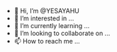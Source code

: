 - 👋 Hi, I’m @YESAYAHU
- 👀 I’m interested in ...
- 🌱 I’m currently learning ...
- 💞️ I’m looking to collaborate on ...
- 📫 How to reach me ...

<!---
YESAYAHU/YESAYAHU is a ✨ special ✨ repository because its `README.md` (this file) appears on your GitHub profile.
You can click the Preview link to take a look at your changes.
--->
